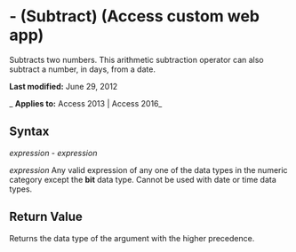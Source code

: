 
# - (Subtract) (Access custom web app)
Subtracts two numbers. This arithmetic subtraction operator can also subtract a number, in days, from a date.

 **Last modified:** June 29, 2012

 _ **Applies to:** Access 2013 | Access 2016_

## Syntax

 _expression_ - _expression_

 _expression_ Any valid expression of any one of the data types in the numeric category except the **bit** data type. Cannot be used with date or time data types.


## Return Value

Returns the data type of the argument with the higher precedence. 

